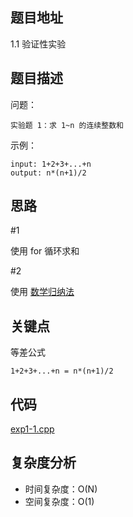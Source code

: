 <!--
 * @Date        : 2020-05-02 20:37:47
 * @LastEditors : anlzou
 * @Github      : https://github.com/anlzou
 * @LastEditTime: 2020-05-21 17:56:11
 * @FilePath    : \data-structure\chapters\chapter01-introduction\1.1.md
 * @Describe    : 
 -->
## 题目地址
1.1 验证性实验

## 题目描述

问题：
```
实验题 1：求 1~n 的连续整数和
```
示例：
```
input: 1+2+3+...+n
output: n*(n+1)/2
```

## 思路
#1

使用 for 循环求和

#2

使用 [数学归纳法](https://baike.baidu.com/item/%E6%95%B0%E5%AD%A6%E5%BD%92%E7%BA%B3%E6%B3%95/5155524?fr=aladdin)

## 关键点
等差公式
```
1+2+3+...+n = n*(n+1)/2
```

## 代码
[exp1-1.cpp](./code/exp1-1.cpp)

## 复杂度分析

- 时间复杂度：O(N)
- 空间复杂度：O(1)